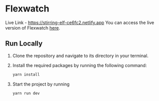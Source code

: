 # Flexwatch

Live Link - https://stirring-elf-ce6fc2.netlify.app
You can access the live version of Flexwatch [here](https://stirring-elf-ce6fc2.netlify.app).

## Run Locally

1. Clone the repository and navigate to its directory in your terminal.
2. Install the required packages by running the following command:

   ```bash
   yarn install
   ```

3. Start the project by running
   ```bash
   yarn run dev
   ```
